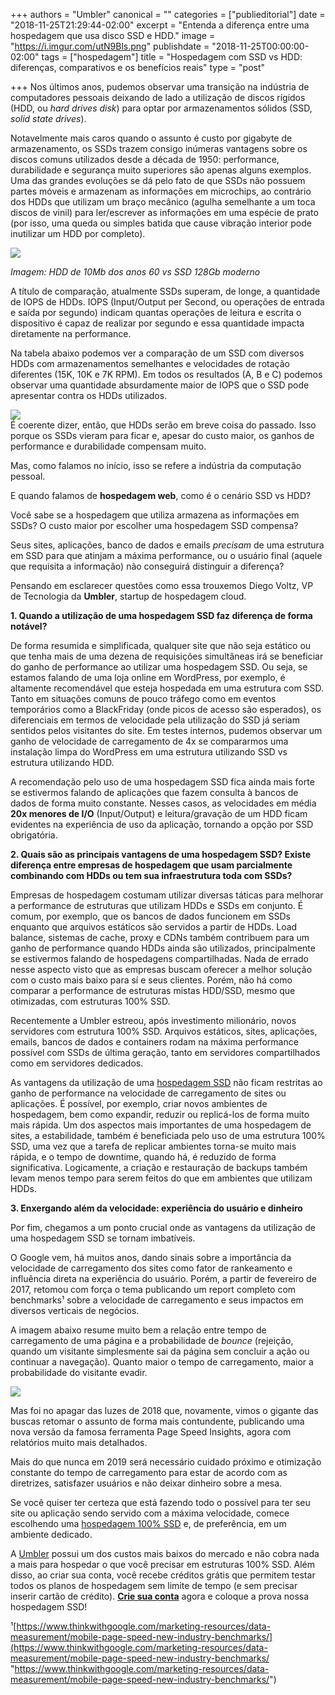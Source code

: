 +++
authors = "Umbler"
canonical = ""
categories = ["publieditorial"]
date = "2018-11-25T21:29:44-02:00"
excerpt = "Entenda a diferença entre uma hospedagem que usa disco SSD e HDD."
image = "https://i.imgur.com/utN9Bls.png"
publishdate = "2018-11-25T00:00:00-02:00"
tags = ["hospedagem"]
title = "Hospedagem com SSD vs HDD: diferenças, comparativos e os benefícios reais"
type = "post"

+++
Nos últimos anos, pudemos observar uma transição na indústria de computadores pessoais deixando de lado a utilização de discos rígidos (HDD, ou _hard drives disk_) para optar por armazenamentos sólidos (SSD, _solid state drives_).

Notavelmente mais caros quando o assunto é custo por gigabyte de armazenamento, os SSDs trazem consigo inúmeras vantagens sobre os discos comuns utilizados desde a década de 1950: performance, durabilidade e segurança muito superiores são apenas alguns exemplos. Uma das grandes evoluções se dá pelo fato de que SSDs não possuem partes móveis e armazenam as informações em microchips, ao contrário dos HDDs que utilizam um braço mecânico (agulha semelhante a um toca discos de vinil) para ler/escrever as informações em uma espécie de prato (por isso, uma queda ou simples batida que cause vibração interior pode inutilizar um HDD por completo).

![](https://i.imgur.com/u7ZPPIF.jpg)

_Imagem: HDD de 10Mb dos anos 60 vs SSD 128Gb moderno_

A título de comparação, atualmente SSDs superam, de longe, a quantidade de IOPS de HDDs. IOPS (Input/Output per Second, ou operações de entrada e saída por segundo) indicam quantas operações de leitura e escrita o dispositivo é capaz de realizar por segundo e essa quantidade impacta diretamente na performance.

Na tabela abaixo podemos ver a comparação de um SSD com diversos HDDs com armazenamentos semelhantes e velocidades de rotação diferentes (15K, 10K e 7K RPM). Em todos os resultados (A, B e C) podemos observar uma quantidade absurdamente maior de IOPS que o SSD pode apresentar contra os HDDs utilizados.

![](https://i.imgur.com/aDkN6AJ.jpg)  
É coerente dizer, então, que HDDs serão em breve coisa do passado. Isso porque os SSDs vieram para ficar e, apesar do custo maior, os ganhos de performance e durabilidade compensam muito.

Mas, como falamos no início, isso se refere a indústria da computação pessoal.

E quando falamos de **hospedagem web**, como é o cenário SSD vs HDD?

Você sabe se a hospedagem que utiliza armazena as informações em SSDs? O custo maior por escolher uma hospedagem SSD compensa?

Seus sites, aplicações, banco de dados e emails _precisam_ de uma estrutura em SSD para que atinjam a máxima performance, ou o usuário final (aquele que requisita a informação) não conseguirá distinguir a diferença?

Pensando em esclarecer questões como essa trouxemos Diego Voltz, VP de Tecnologia da **Umbler**, startup de hospedagem cloud.

**1. Quando a utilização de uma hospedagem SSD faz diferença de forma notável?**

De forma resumida e simplificada, qualquer site que não seja estático ou que tenha mais de uma dezena de requisições simultâneas irá se beneficiar do ganho de performance ao utilizar uma hospedagem SSD. Ou seja, se estamos falando de uma loja online em WordPress, por exemplo, é altamente recomendável que esteja hospedada em uma estrutura com SSD. Tanto em situações comuns de pouco tráfego como em eventos temporários como a BlackFriday (onde picos de acesso são esperados), os diferenciais em termos de velocidade pela utilização do SSD já seriam sentidos pelos visitantes do site. Em testes internos, pudemos observar um ganho de velocidade de carregamento de 4x se compararmos uma instalação limpa do WordPress em uma estrutura utilizando SSD vs estrutura utilizando HDD.

A recomendação pelo uso de uma hospedagem SSD fica ainda mais forte se estivermos falando de aplicações que fazem consulta à bancos de dados de forma muito constante. Nesses casos, as velocidades em média **20x menores de I/O** (Input/Output) e leitura/gravação de um HDD ficam evidentes na experiência de uso da aplicação, tornando a opção por SSD obrigatória.

**2. Quais são as principais vantagens de uma hospedagem SSD? Existe diferença entre empresas de hospedagem que usam parcialmente combinando com HDDs ou tem sua infraestrutura toda com SSDs?**

Empresas de hospedagem costumam utilizar diversas táticas para melhorar a performance de estruturas que utilizam HDDs e SSDs em conjunto. É comum, por exemplo, que os bancos de dados funcionem em SSDs enquanto que arquivos estáticos são servidos a partir de HDDs. Load balance, sistemas de cache, proxy e CDNs também contribuem para um ganho de performance quando HDDs ainda são utilizados, principalmente se estivermos falando de hospedagens compartilhadas. Nada de errado nesse aspecto visto que as empresas buscam oferecer a melhor solução com o custo mais baixo para sí e seus clientes. Porém, não há como comparar a performance de estruturas mistas HDD/SSD, mesmo que otimizadas, com estruturas 100% SSD.

Recentemente a Umbler estreou, após investimento milionário, novos servidores com estrutura 100% SSD. Arquivos estáticos, sites, aplicações, emails, bancos de dados e containers rodam na máxima performance possível com SSDs de última geração, tanto em servidores compartilhados como em servidores dedicados.

As vantagens da utilização de uma [hospedagem SSD](https://www.umbler.com/br/hospedagem-ssd?utm_source=tableless&utm_medium=ssdvshdd) não ficam restritas ao ganho de performance na velocidade de carregamento de sites ou aplicações. É possível, por exemplo, criar novos ambientes de hospedagem, bem como expandir, reduzir ou replicá-los de forma muito mais rápida. Um dos aspectos mais importantes de uma hospedagem de sites, a estabilidade, também é beneficiada pelo uso de uma estrutura 100% SSD, uma vez que a tarefa de replicar ambientes torna-se muito mais rápida, e o tempo de downtime, quando há, é reduzido de forma significativa. Logicamente, a criação e restauração de backups também levam menos tempo para serem feitos do que em ambientes que utilizam HDDs.

**3. Enxergando além da velocidade: experiência do usuário e dinheiro**

Por fim, chegamos a um ponto crucial onde as vantagens da utilização de uma hospedagem SSD se tornam imbatíveis.

O Google vem, há muitos anos, dando sinais sobre a importância da velocidade de carregamento dos sites como fator de rankeamento e influência direta na experiência do usuário. Porém, a partir de fevereiro de 2017, retomou com força o tema publicando um report completo com benchmarks¹ sobre a velocidade de carregamento e seus impactos em diversos verticais de negócios.

A imagem abaixo resume muito bem a relação entre tempo de carregamento de uma página e a probabilidade de _bounce_ (rejeição, quando um visitante simplesmente sai da página sem concluir a ação ou continuar a navegação). Quanto maior o tempo de carregamento, maior a probabilidade do visitante evadir.

![](https://i.imgur.com/ji1K1K8.png)

Mas foi no apagar das luzes de 2018 que, novamente, vimos o gigante das buscas retomar o assunto de forma mais contundente, publicando uma nova versão da famosa ferramenta Page Speed Insights, agora com relatórios muito mais detalhados.

Mais do que nunca em 2019 será necessário cuidado próximo e otimização constante do tempo de carregamento para estar de acordo com as diretrizes, satisfazer usuários e não deixar dinheiro sobre a mesa.

Se você quiser ter certeza que está fazendo todo o possível para ter seu site ou aplicação sendo servido com a máxima velocidade, comece escolhendo uma [hospedagem 100% SSD](https://www.umbler.com/br/hospedagem-ssd?utm_source=tableless&utm_medium=ssdvshdd) e, de preferência, em um ambiente dedicado.

A [Umbler](https://www.umbler.com/br?utm_source=tableless&utm_medium=ssdvshdd) possui um dos custos mais baixos do mercado e não cobra nada a mais para hospedar o que você precisar em estruturas 100% SSD. Além disso, ao criar sua conta, você recebe créditos grátis que permitem testar todos os planos de hospedagem sem limite de tempo (e sem precisar inserir cartão de crédito). [**Crie sua conta**](https://app.umbler.com/account/register?utm_source=tableless&utm_medium=ssdvshdd) agora e coloque a prova nossa hospedagem SSD!

¹[https://www.thinkwithgoogle.com/marketing-resources/data-measurement/mobile-page-speed-new-industry-benchmarks/](https://www.thinkwithgoogle.com/marketing-resources/data-measurement/mobile-page-speed-new-industry-benchmarks/ "https://www.thinkwithgoogle.com/marketing-resources/data-measurement/mobile-page-speed-new-industry-benchmarks/")